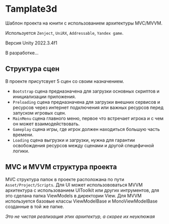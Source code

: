 # Tamplate3d
Шаблон проекта на юнити с использованием архитектуры MVC/MVVM.

Используется `Zenject`, `UniRX`, `Addressable`, `Yandex game`.

Версия Unity 2022.3.4f1

В разработке...

## Структура сцен
В проекте присутсвует 5 сцен со своим назначением.
- `Bootstrap` сцена предназначена для загрузки основных скриптов и инициализации приложения.
- `Preloading` сцена предназначена для загрузки внешних сервисов и ресурсов через интернет подключения или важных ресурсов перед запуском игровых сцен.
- `MainMenu` сцена главного меню, первое что встречает игрока и с чем он может взаимодействовать.
- `Gameplay` сцена игры, где игрок должен находиться большую часть времени.
- `Loading` сцена выгрузки и загрузки, нужна для гарантии освобождения ресурсов между сценами и другой спецефичной логики.

## MVC и MVVM структура проекта
MVC структура папок в проекте расположана по пути `Asset/Project/Scripts`. Для UI может использововаться MVVM архитектура с использованием UIToolkit или других интрументов, для это сделана папка ViewModels в директории View. Для MVVM используется базовые классы ViewModelBase и MonoViewModelBase созданные в той же папке. 

*Это не чистая реализация этих архитектур, а скорее их неуклюжая комбинация*

## Отслеживание контроллеров
Контроллеры отслеживаются через промежуточный код, в определенной сборке и пространстве имен. Namespace указан в `AppSettings`(наследует `ScriptableObject`. путь `Asset/Project/Infrastructure/Settings`), который находится в папке `Asset/Settings`.
Промежуточный код для DiContainer zenject находится в `Asset/Project/Infrastructure/ZenjectMiddleware`.

Отслеживаются только классы с атрибутом [Controller] и в указанном пространстве имен в AppSettings.

## Event bus
Используется шина событий через интерфейсы, которые были позаимствованы с этой статьи: https://habr.com/ru/articles/527418/.
Конекретная реализация шины прокидывается через `Zenject` в `ProjectContext`.
Реализация шины расположена по пути `Asset/Project/Infrastructure/EventBus`, а так же там расположены интерфейсы событий необходимые для работы.
